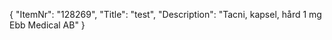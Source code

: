 {
  "ItemNr": "128269",
  "Title": "test",
  "Description": "Tacni, kapsel, hård 1 mg Ebb Medical AB"
}